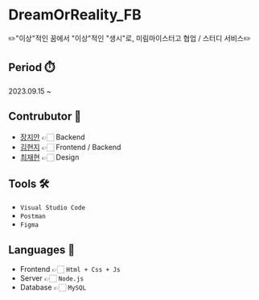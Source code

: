 # DreamOrReality_FB
✏️"이상"적인 꿈에서 "이상"적인 "생시"로, 미림마이스터고 협업 / 스터디 서비스✏️

## Period ⏱️
2023.09.15 ~

## Contrubutor 🙋
- [장지안](https://github.com/jangjian) 👉🏻 Backend
- [김현지](https://github.com/de-quei) 👉🏻 Frontend / Backend
- [최재현](https://www.instagram.com/_idyllic_jh) 👉🏻 Design
  
## Tools 🛠
- ```Visual Studio Code```
- ```Postman```
- ```Figma```

## Languages 📖
- Frontend  👉🏻 ```Html + Css + Js```
- Server 👉🏻 ```Node.js```
- Database 👉🏻 ```MySQL```
